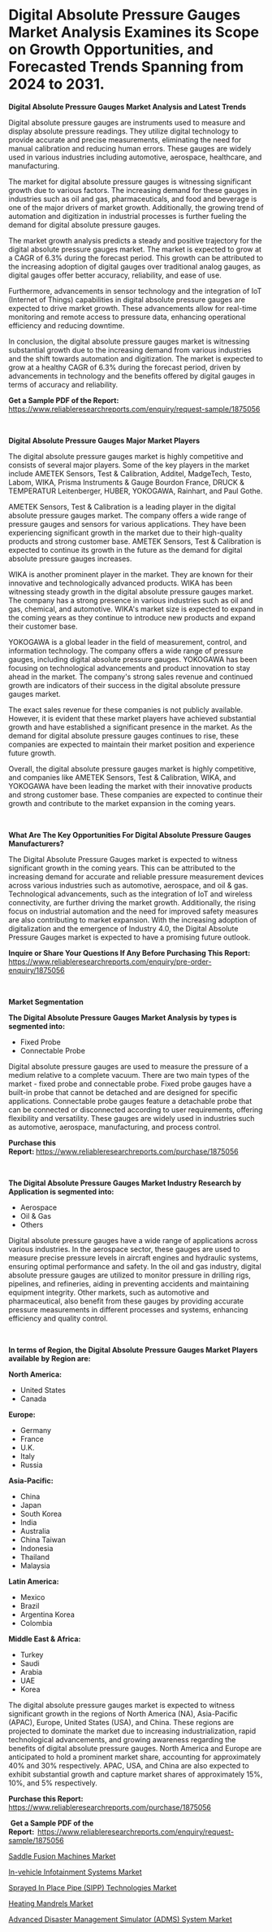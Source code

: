 <p><h1>Digital Absolute Pressure Gauges Market Analysis Examines its Scope on Growth Opportunities, and Forecasted Trends Spanning from 2024 to 2031.</h1></p><p><strong>Digital Absolute Pressure Gauges Market Analysis and Latest Trends</strong></p>
<p><p>Digital absolute pressure gauges are instruments used to measure and display absolute pressure readings. They utilize digital technology to provide accurate and precise measurements, eliminating the need for manual calibration and reducing human errors. These gauges are widely used in various industries including automotive, aerospace, healthcare, and manufacturing.</p><p>The market for digital absolute pressure gauges is witnessing significant growth due to various factors. The increasing demand for these gauges in industries such as oil and gas, pharmaceuticals, and food and beverage is one of the major drivers of market growth. Additionally, the growing trend of automation and digitization in industrial processes is further fueling the demand for digital absolute pressure gauges.</p><p>The market growth analysis predicts a steady and positive trajectory for the digital absolute pressure gauges market. The market is expected to grow at a CAGR of 6.3% during the forecast period. This growth can be attributed to the increasing adoption of digital gauges over traditional analog gauges, as digital gauges offer better accuracy, reliability, and ease of use.</p><p>Furthermore, advancements in sensor technology and the integration of IoT (Internet of Things) capabilities in digital absolute pressure gauges are expected to drive market growth. These advancements allow for real-time monitoring and remote access to pressure data, enhancing operational efficiency and reducing downtime.</p><p>In conclusion, the digital absolute pressure gauges market is witnessing substantial growth due to the increasing demand from various industries and the shift towards automation and digitization. The market is expected to grow at a healthy CAGR of 6.3% during the forecast period, driven by advancements in technology and the benefits offered by digital gauges in terms of accuracy and reliability.</p></p>
<p><strong>Get a Sample PDF of the Report:&nbsp;</strong> <a href="https://www.reliableresearchreports.com/enquiry/request-sample/1875056">https://www.reliableresearchreports.com/enquiry/request-sample/1875056</a></p>
<p>&nbsp;</p>
<p><strong>Digital Absolute Pressure Gauges Major Market Players</strong></p>
<p><p>The digital absolute pressure gauges market is highly competitive and consists of several major players. Some of the key players in the market include AMETEK Sensors, Test & Calibration, Additel, MadgeTech, Testo, Labom, WIKA, Prisma Instruments & Gauge Bourdon France, DRUCK & TEMPERATUR Leitenberger, HUBER, YOKOGAWA, Rainhart, and Paul Gothe.</p><p>AMETEK Sensors, Test & Calibration is a leading player in the digital absolute pressure gauges market. The company offers a wide range of pressure gauges and sensors for various applications. They have been experiencing significant growth in the market due to their high-quality products and strong customer base. AMETEK Sensors, Test & Calibration is expected to continue its growth in the future as the demand for digital absolute pressure gauges increases.</p><p>WIKA is another prominent player in the market. They are known for their innovative and technologically advanced products. WIKA has been witnessing steady growth in the digital absolute pressure gauges market. The company has a strong presence in various industries such as oil and gas, chemical, and automotive. WIKA's market size is expected to expand in the coming years as they continue to introduce new products and expand their customer base.</p><p>YOKOGAWA is a global leader in the field of measurement, control, and information technology. The company offers a wide range of pressure gauges, including digital absolute pressure gauges. YOKOGAWA has been focusing on technological advancements and product innovation to stay ahead in the market. The company's strong sales revenue and continued growth are indicators of their success in the digital absolute pressure gauges market.</p><p>The exact sales revenue for these companies is not publicly available. However, it is evident that these market players have achieved substantial growth and have established a significant presence in the market. As the demand for digital absolute pressure gauges continues to rise, these companies are expected to maintain their market position and experience future growth.</p><p>Overall, the digital absolute pressure gauges market is highly competitive, and companies like AMETEK Sensors, Test & Calibration, WIKA, and YOKOGAWA have been leading the market with their innovative products and strong customer base. These companies are expected to continue their growth and contribute to the market expansion in the coming years.</p></p>
<p>&nbsp;</p>
<p><strong>What Are The Key Opportunities For Digital Absolute Pressure Gauges Manufacturers?</strong></p>
<p><p>The Digital Absolute Pressure Gauges market is expected to witness significant growth in the coming years. This can be attributed to the increasing demand for accurate and reliable pressure measurement devices across various industries such as automotive, aerospace, and oil & gas. Technological advancements, such as the integration of IoT and wireless connectivity, are further driving the market growth. Additionally, the rising focus on industrial automation and the need for improved safety measures are also contributing to market expansion. With the increasing adoption of digitalization and the emergence of Industry 4.0, the Digital Absolute Pressure Gauges market is expected to have a promising future outlook.</p></p>
<p><strong>Inquire or Share Your Questions If Any Before Purchasing This Report:</strong> <a href="https://www.reliableresearchreports.com/enquiry/pre-order-enquiry/1875056">https://www.reliableresearchreports.com/enquiry/pre-order-enquiry/1875056</a></p>
<p>&nbsp;</p>
<p><strong>Market Segmentation</strong></p>
<p><strong>The Digital Absolute Pressure Gauges Market Analysis by types is segmented into:</strong></p>
<p><ul><li>Fixed Probe</li><li>Connectable Probe</li></ul></p>
<p><p>Digital absolute pressure gauges are used to measure the pressure of a medium relative to a complete vacuum. There are two main types of the market - fixed probe and connectable probe. Fixed probe gauges have a built-in probe that cannot be detached and are designed for specific applications. Connectable probe gauges feature a detachable probe that can be connected or disconnected according to user requirements, offering flexibility and versatility. These gauges are widely used in industries such as automotive, aerospace, manufacturing, and process control.</p></p>
<p><strong>Purchase this Report:&nbsp;</strong><a href="https://www.reliableresearchreports.com/purchase/1875056">https://www.reliableresearchreports.com/purchase/1875056</a></p>
<p>&nbsp;</p>
<p><strong>The Digital Absolute Pressure Gauges Market Industry Research by Application is segmented into:</strong></p>
<p><ul><li>Aerospace</li><li>Oil & Gas</li><li>Others</li></ul></p>
<p><p>Digital absolute pressure gauges have a wide range of applications across various industries. In the aerospace sector, these gauges are used to measure precise pressure levels in aircraft engines and hydraulic systems, ensuring optimal performance and safety. In the oil and gas industry, digital absolute pressure gauges are utilized to monitor pressure in drilling rigs, pipelines, and refineries, aiding in preventing accidents and maintaining equipment integrity. Other markets, such as automotive and pharmaceutical, also benefit from these gauges by providing accurate pressure measurements in different processes and systems, enhancing efficiency and quality control.</p></p>
<p>&nbsp;</p>
<p><strong>In terms of Region, the Digital Absolute Pressure Gauges Market Players available by Region are:</strong></p>
<p>
    <p> <strong> North America: </strong>
        <ul>
            <li>United States</li>
            <li>Canada</li>
        </ul>
        </p> 
    <p> <strong> Europe: </strong>
        <ul>
            <li>Germany</li>
            <li>France</li>
            <li>U.K.</li>
            <li>Italy</li>
            <li>Russia</li>
        </ul>
        </p> 
    <p> <strong> Asia-Pacific: </strong>
        <ul>
            <li>China</li>
            <li>Japan</li>
            <li>South Korea</li>
            <li>India</li>
            <li>Australia</li>
            <li>China Taiwan</li>
            <li>Indonesia</li>
            <li>Thailand</li>
            <li>Malaysia</li>
        </ul>
        </p> 
    <p> <strong> Latin America: </strong>
        <ul>
            <li>Mexico</li>
            <li>Brazil</li>
            <li>Argentina Korea</li>
            <li>Colombia</li>
        </ul>
        </p> 
    <p> <strong> Middle East & Africa: </strong>
        <ul>
            <li>Turkey</li>
            <li>Saudi</li>
            <li>Arabia</li>
            <li>UAE</li>
            <li>Korea</li>
        </ul>
    </p>
    </p>
<p><p>The digital absolute pressure gauges market is expected to witness significant growth in the regions of North America (NA), Asia-Pacific (APAC), Europe, United States (USA), and China. These regions are projected to dominate the market due to increasing industrialization, rapid technological advancements, and growing awareness regarding the benefits of digital absolute pressure gauges. North America and Europe are anticipated to hold a prominent market share, accounting for approximately 40% and 30% respectively. APAC, USA, and China are also expected to exhibit substantial growth and capture market shares of approximately 15%, 10%, and 5% respectively.</p></p>
<p><strong>Purchase this Report: </strong><a href="https://www.reliableresearchreports.com/purchase/1875056">https://www.reliableresearchreports.com/purchase/1875056</a></p>
<p>&nbsp;<strong>Get a Sample PDF of the Report:&nbsp;&nbsp;</strong><a href="https://www.reliableresearchreports.com/enquiry/request-sample/1875056">https://www.reliableresearchreports.com/enquiry/request-sample/1875056</a></p>
<p><strong></strong></p>
<p><p><a href="https://github.com/aliciawhite5576/Market-Research-Report-List-2/blob/main/saddle-fusion-machines-market.md">Saddle Fusion Machines Market</a></p><p><a href="https://medium.com/p/bd97df13d85a/edit">In-vehicle Infotainment Systems Market</a></p><p><a href="https://medium.com/@lorilarson1929/sprayed-in-place-pipe-sipp-technologies-market-insights-into-market-cagr-market-trends-and-9ef8a3af16d6">Sprayed In Place Pipe (SIPP) Technologies Market</a></p><p><a href="https://github.com/marloy8/Market-Research-Report-List-2/blob/main/heating-mandrels-market.md">Heating Mandrels Market</a></p><p><a href="https://medium.com/@lorilarson1929/advanced-disaster-management-simulator-adms-system-market-outlook-industry-overview-and-forecast-f75c86c2e61e">Advanced Disaster Management Simulator (ADMS) System Market</a></p></p>